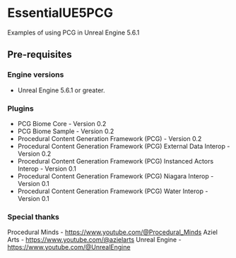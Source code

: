 # EssentialUE5PCG
Examples of using PCG in Unreal Engine 5.6.1

## Pre-requisites
### Engine versions
- Unreal Engine 5.6.1 or greater.

### Plugins
- PCG Biome Core - Version 0.2
- PCG Biome Sample - Version 0.2
- Procedural Content Generation Framework (PCG) - Version 0.2
- Procedural Content Generation Framework (PCG) External Data Interop - Version 0.2
- Procedural Content Generation Framework (PCG) Instanced Actors Interop - Version 0.1
- Procedural Content Generation Framework (PCG) Niagara Interop - Version 0.1
- Procedural Content Generation Framework (PCG) Water Interop - Version 0.1

### Special thanks
Procedural Minds - https://www.youtube.com/@Procedural_Minds
Aziel Arts - https://www.youtube.com/@azielarts
Unreal Engine - https://www.youtube.com/@UnrealEngine